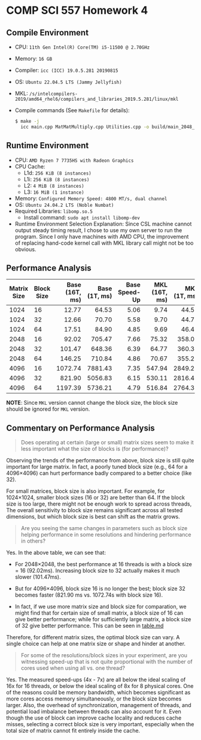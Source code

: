 # COMP SCI 557 Homework 4

## Compile Environment

- CPU: `11th Gen Intel(R) Core(TM) i5-11500 @ 2.70GHz`
- Memory: `16 GB`
- Compiler: `icc (ICC) 19.0.5.281 20190815`
- OS: `Ubuntu 22.04.5 LTS (Jammy Jellyfish)`
- MKL: `/s/intelcompilers-2019/amd64_rhel6/compilers_and_libraries_2019.5.281/linux/mkl`
- Compile commands (See `Makefile` for details):

  ```bash
  $ make -j
    icc main.cpp MatMatMultiply.cpp Utilities.cpp -o build/main_2048_32 -Wall -O2 -qopenmp -DMATRIX_SIZE=2048 -DBLOCK_SIZE=32 -Wl,--start-group /s/intelcompilers-2019/amd64_rhel6/compilers_and_libraries_2019.5.281/linux/mkl/lib/intel64/libmkl_intel_lp64.a /s/intelcompilers-2019/amd64_rhel6/compilers_and_libraries_2019.5.281/linux/mkl/lib/intel64/libmkl_core.a /s/intelcompilers-2019/amd64_rhel6/compilers_and_libraries_2019.5.281/linux/mkl/lib/intel64/libmkl_intel_thread.a -Wl,--end-group -liomp5 -lpthread -lm -ldl
  ```

## Runtime Environment

- CPU: `AMD Ryzen 7 7735HS with Radeon Graphics`
- CPU Cache:
  - L1d: `256 KiB (8 instances)`
  - L1i: `256 KiB (8 instances)`
  - L2: `4 MiB (8 instances)`
  - L3: `16 MiB (1 instance)`
- Memory: `Configured Memory Speed: 4800 MT/s, dual channel`
- OS: `Ubuntu 24.04.2 LTS (Noble Numbat)`
- Required Libraries: `libomp.so.5`
  - Install command: `sudo apt install libomp-dev`
- Runtime Environment Selection Explanation: Since CSL machine cannot output
  steady timing result, I chose to use my own server to run the program.
  Since I only have machines with AMD CPU, the improvement of replacing hand-code
  kernel call with MKL library call might not be too obvious.

## Performance Analysis

| Matrix Size | Block Size | Base (16T, ms) | Base (1T, ms) | Base Speed-Up | MKL (16T, ms) | MKL (1T, ms) | MKL Speed-Up |
| ----------- | ---------- | -------------: | ------------: | ------------: | ------------: | -----------: | -----------: |
| 1024        | 16         |          12.77 |         64.53 |          5.06 |          9.74 |        44.54 |         4.57 |
| 1024        | 32         |          12.66 |         70.70 |          5.58 |          9.70 |        44.70 |         4.61 |
| 1024        | 64         |          17.51 |         84.90 |          4.85 |          9.69 |        46.49 |         4.80 |
| 2048        | 16         |          92.02 |        705.47 |          7.66 |         75.32 |       358.00 |         4.75 |
| 2048        | 32         |         101.47 |        648.36 |          6.39 |         64.77 |       360.38 |         5.56 |
| 2048        | 64         |         146.25 |        710.84 |          4.86 |         70.67 |       355.28 |         5.03 |
| 4096        | 16         |        1072.74 |       7881.43 |          7.35 |        547.94 |      2849.22 |         5.20 |
| 4096        | 32         |         821.90 |       5056.83 |          6.15 |        530.11 |      2816.41 |         5.31 |
| 4096        | 64         |        1197.39 |       5736.21 |          4.79 |        516.84 |      2764.39 |         5.35 |

**NOTE**: Since `MKL` version cannot change the block size, the block size
should be ignored for `MKL` version.

## Commentary on Performance Analysis

> Does operating at certain (large or small) matrix sizes seem to make it less
> important what the size of blocks is (for performance)?

Observing the trends of the performance from above,
block size is still quite important for large matrix.
In fact, a poorly tuned block size (e.g., 64 for a 4096×4096)
can hurt performance badly compared to a better choice (like 32).

For small matrices, block size is also important.
For example, for 1024×1024, smaller block sizes (16 or 32) are better than 64.
If the block size is too large, there might not be enough work to spread across threads,
The overall sensitivity to block size remains significant across all tested dimensions,
but which block size is best can shift as the matrix grows.

> Are you seeing the same changes in parameters such as block size helping
> performance in some resolutions and hindering performance in others?

Yes. In the above table, we can see that:

- For 2048×2048, the best performance at 16 threads is with a block
  size = 16 (92.02ms). Increasing block size to 32 actually makes
  it much slower (101.47ms).

- But for 4096×4096, block size 16 is no longer the best; block size 32
  becomes faster (821.90 ms vs. 1072.74s with block size 16).

- In fact, if we use more matrix size and block size for comparation, we
  might find that for certain size of small matrix, a block size of 16
  can give better performance; while for sufficiently large matrix, a
  block size of 32 give better performance. This can be seen in
  [table.md](./table.md)

Therefore, for different matrix sizes, the optimal block size can vary. A
single choice can help at one matrix size or shape and hinder at another.

> For some of the resolutions/block sizes in your experiment, are you witnessing
> speed-up that is not quite proportional with the number of cores used when
> using all vs. one thread?

Yes. The measured speed-ups (4x - 7x) are all below the ideal scaling of 16x for 16 threads,
or below the ideal scaling of 8x for 8 physical cores. One of the reasons could be memory
bandwidth, which becomes significant as more cores access memory simultaneously, or the
block size becomes larger. Also, the overhead of synchronization, management of threads,
and potential load imbalance between threads can also account for it.
Even though the use of block can improve cache locality and reduces cache misses,
selecting a correct block size is very important, especially when the total size
of matrix cannot fit entirely inside the cache.

